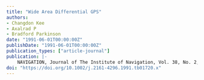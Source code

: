 ```yaml
---
title: "Wide Area Differential GPS"
authors:
- Changdon Kee
- Axalrad P
- Bradford Parkinson
date: "1991-06-01T00:00:00Z"
publishDate: "1991-06-01T00:00:00Z"
publication_types: ["article-journal"]
publication: |-
    NAVIGATION, Journal of The Institute of Navigation, Vol. 38, No. 2, Summer, 1991, pp. 123-145
doi: "https://doi.org/10.1002/j.2161-4296.1991.tb01720.x"
---
```

